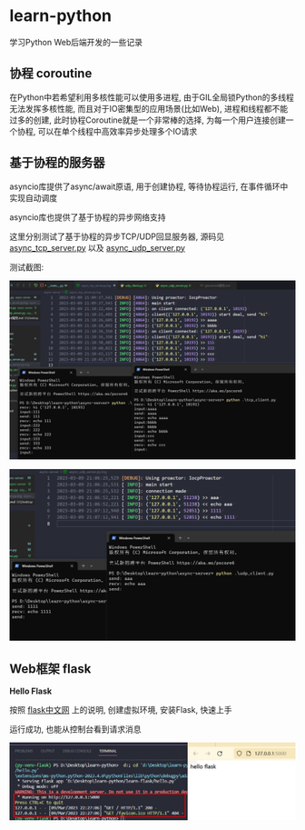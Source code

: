 # learn-python

学习Python Web后端开发的一些记录

## 协程 coroutine

在Python中若希望利用多核性能可以使用多进程, 由于GIL全局锁Python的多线程无法发挥多核性能, 而且对于IO密集型的应用场景(比如Web), 进程和线程都不能过多的创建, 此时协程Coroutine就是一个非常棒的选择, 为每一个用户连接创建一个协程, 可以在单个线程中高效率异步处理多个IO请求

## 基于协程的服务器

asyncio库提供了async/await原语, 用于创建协程, 等待协程运行, 在事件循环中实现自动调度

asyncio库也提供了基于协程的异步网络支持

这里分别测试了基于协程的异步TCP/UDP回显服务器, 源码见 [async_tcp_server.py](./async-server/async_tcp_server.py) 以及 [async_udp_server.py](./async-server/async_udp_server.py)

测试截图:

![tcp](./screenshots/tcp_server_test.png)

![udp](./screenshots/udp_server_test.png)

## Web框架 flask

**Hello Flask**

按照 [flask中文网](https://flask.net.cn/) 上的说明, 创建虚拟环境, 安装Flask, 快速上手

运行成功, 也能从控制台看到请求消息

![Hello Flask](./screenshots/hello_flask.png)

